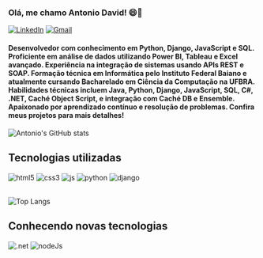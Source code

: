 

### Olá, me chamo Antonio David! 😄🖖

[![LinkedIn](https://img.shields.io/badge/LinkedIn-0077B5?style=for-the-badge&logo=linkedin&logoColor=white)](https://www.linkedin.com/in/antonlo-davld/)
[![Gmail](https://img.shields.io/badge/Gmail-D14836?style=for-the-badge&logo=gmail&logoColor=white)](mailto:davidantoniodavi@gmail.com?)
</br>
#### Desenvolvedor com conhecimento em Python, Django, JavaScript e SQL. Proficiente em análise de dados utilizando Power BI, Tableau e Excel avançado. Experiência na integração de sistemas usando APIs REST e SOAP. Formação técnica em Informática pelo Instituto Federal Baiano e atualmente cursando Bacharelado em Ciência da Computação na UFBRA. Habilidades técnicas incluem Java, Python, Django, JavaScript, SQL, C#, .NET, Caché Object Script, e integração com Caché DB e Ensemble. Apaixonado por aprendizado contínuo e resolução de problemas. Confira meus projetos para mais detalhes!</br>

![Antonio's GitHub stats](https://github-readme-stats.vercel.app/api?username=AntDavid&show_icons=true&theme=transparent)

## Tecnologias utilizadas
<div style="display: inline_block">
  <img align="center" alt="html5" src="https://img.shields.io/badge/HTML5-E34F26?style=for-the-badge&logo=html5&logoColor=white" />
  <img align="center" alt="css3" src="https://img.shields.io/badge/CSS3-1572B6?style=for-the-badge&logo=css3&logoColor=white" />
  <img align="center" alt="js" src="https://img.shields.io/badge/JavaScript-323330?style=for-the-badge&logo=javascript&logoColor=F7DF1E" />
  <img align="center" alt="python" src="https://img.shields.io/badge/Python-14354C?style=for-the-badge&logo=python&logoColor=white" />
  <img align="center" alt="django" src="https://img.shields.io/badge/Django-092E20?style=for-the-badge&logo=django&logoColor=white" />
</div></br>

![Top Langs](https://github-readme-stats.vercel.app/api/top-langs/?username=AntDavid&langs_count=8&show_icons=true&theme=transparent)

## Conhecendo novas tecnologias
<div style="display: inline_block">
  <img align="center" alt=".net" src="https://img.shields.io/badge/.NET-5C2D91?style=for-the-badge&logo=.net&logoColor=white" />
  <img align="center" alt="nodeJs" src="https://img.shields.io/badge/Node.js-43853D?style=for-the-badge&logo=node.js&logoColor=white" />
</div></br>
